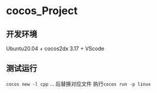 # cocos_Project

## 开发环境

Ubuntu20.04 + cocos2dx 3.17 + VScode

## 测试运行

`cocos new -l cpp` ... 后替换对应文件
执行`cocos run -p linux` 
